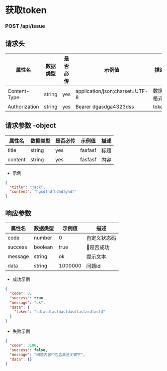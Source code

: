 # 获取token

### POST /api/issue

## 请求头

属性名 | 数据类型 | 是否必传 | 示例值 | 描述
-------|----------|----------|--------|------
 Content-Type | string | yes | application/json;charset=UTF-8 | 数据格式
 Authorization | string | yes | Bearer dgasdga4323dss | token

## 请求参数 -object

属性名 | 数据类型 | 是否必传 | 示例值 | 描述
-------|----------|----------|--------|------
 title | string | yes | fasfasf |  标题
 content | string | yes | fasfasf |  内容

 - 示例
 ``` json
 {
   "title": "jack",
   "content": "hgsdfhdfhdhdfghdf"
 }
 ```


## 响应参数

属性名 | 数据类型 | 示例值 | 描述
-------|----------|----------|--------
 code | number | 0 |  自定义状态码
 success | boolean | true | 是否成功
 message | string | ok | 提示文本
 data | string | 1000000 | 问题id

- 成功示例
``` json
{
  "code": 0,
  "success": true,
  "message": "ok",
  "data": {
    "token": "sdfasdfasfdasfdasdfasfasdfasfd"
  }
}
```

- 失败示例
``` json
{
  "code": 3106,
  "success": false,
  "message": "问题内容中包含非法关键字",
  "data": {}
}
```

